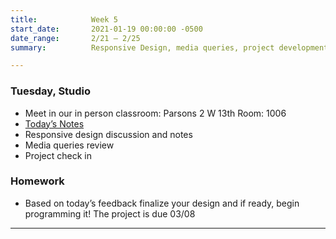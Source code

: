 ```yaml
---
title:            Week 5
start_date:       2021-01-19 00:00:00 -0500
date_range:       2/21 – 2/25
summary:          Responsive Design, media queries, project development

---
```


### Tuesday, Studio

- Meet in our in person classroom: Parsons 2 W 13th
 Room: 1006
- [Today&rsquo;s Notes](https://paper.dropbox.com/doc/Parsons-CIS22-Week-5a-Responsive-Design--BcXmcdwoOMiAGAVY4ZpzC3x0AQ-JRInZOBOsAKHlt4omU8rh)
- Responsive design discussion and notes
- Media queries review
- Project check in

### Homework
- Based on today&rsquo;s feedback finalize your design and if ready, begin programming it! The project is due 03/08

---